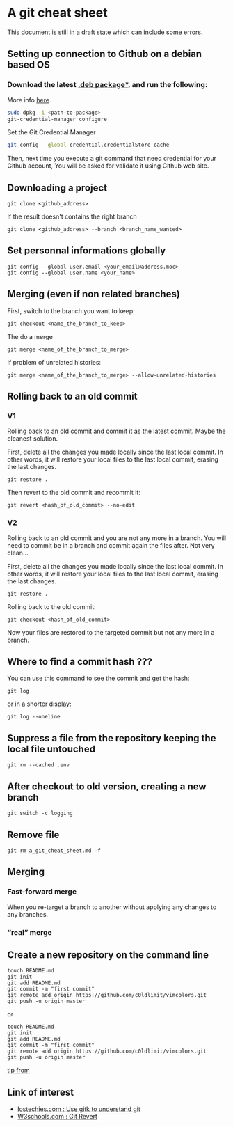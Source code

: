 # A git cheat sheet
This document is still in a draft state which can include some errors.

## Setting up connection to Github on a debian based OS
### Download the latest [.deb package*](https://github.com/git-ecosystem/git-credential-manager/releases/latest), and run the following:
More info [here](https://github.com/git-ecosystem/git-credential-manager/blob/release/docs/install.md).
```bash
sudo dpkg -i <path-to-package>
git-credential-manager configure
```

Set the Git Credential Manager
```bash
git config --global credential.credentialStore cache
```

Then, next time you execute a git command that need credential for your Github account, You will be asked for validate it using Github web site.


## Downloading a project

```git
git clone <github_address>
```

If the result doesn't contains the right branch

```git
git clone <github_address> --branch <branch_name_wanted>
```


## Set personnal informations globally

```git
git config --global user.email <your_email@address.moc>
git config --global user.name <your_name>
```


## Merging (even if non related branches)

First, switch to the branch you want to keep:

```git
git checkout <name_the_branch_to_keep>
```


The do a merge

```git
git merge <name_of_the_branch_to_merge>
```


If problem of unrelated histories:

```git
git merge <name_of_the_branch_to_merge> --allow-unrelated-histories
```


## Rolling back to an old commit

### V1

Rolling back to an old commit and commit it as the latest commit. Maybe the cleanest solution.

First, delete all the changes you made locally since the last local commit.
In other words, it will restore your local files to the last local commit, erasing the last changes.

```git
git restore .
```


Then revert to the old commit and recommit it:

```git
git revert <hash_of_old_commit> --no-edit
```



### V2

Rolling back to an old commit and you are not any more in a branch. You will need to commit be in a branch and commit again the files after. Not very clean...

First, delete all the changes you made locally since the last local commit.
In other words, it will restore your local files to the last local commit, erasing the last changes.
```git
git restore .
```


Rolling back to the old commit:

```git
git checkout <hash_of_old_commit>
```


Now your files are restored to the targeted commit but not any more in a branch. 


## Where to find a commit hash ???

You can use this command to see the commit and get the hash:

```git
git log
```

or in a shorter display:

```git
git log --oneline
```

## Suppress a file from the repository keeping the local file untouched

```git
git rm --cached .env
```

## After checkout to old version, creating a new branch

```git
git switch -c logging
```

## Remove file

```git
git rm a_git_cheat_sheet.md -f
```

## Merging

### Fast-forward merge

When you re-target a branch to another without applying any changes to any branches.

### “real” merge



## Create a new repository on the command line

```git
touch README.md
git init
git add README.md
git commit -m "first commit"
git remote add origin https://github.com/c0ldlimit/vimcolors.git
git push -u origin master
```

or

```git
touch README.md
git init
git add README.md
git commit -m "first commit"
git remote add origin https://github.com/c0ldlimit/vimcolors.git
git push -u origin master
```

[tip from](https://gist.github.com/c0ldlimit/4089101)

## Link of interest

- [lostechies.com :  Use gitk to understand git](https://lostechies.com/joshuaflanagan/2010/09/03/use-gitk-to-understand-git/)
- [W3schools.com :  Git Revert](https://www.w3schools.com/git/git_revert.asp?remote=github)
